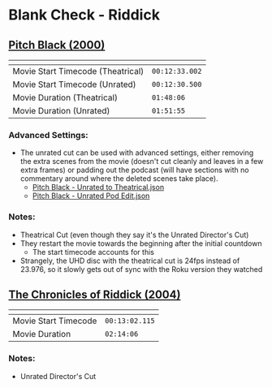 Blank Check - Riddick
===============
[Pitch Black (2000)](https://www.patreon.com/posts/pitch-black-54361691)
---------------
| <!-- -->             | <!-- -->                    |
|----------------------|-----------------------------|
| Movie Start Timecode (Theatrical) | `00:12:33.002` |
| Movie Start Timecode (Unrated)    | `00:12:30.500` |
| Movie Duration (Theatrical)       | `01:48:06`     |
| Movie Duration (Unrated)          | `01:51:55`     |

### Advanced Settings:
- The unrated cut can be used with advanced settings, either removing the extra scenes from the movie (doesn't cut cleanly and leaves in a few extra frames) or padding out the podcast (will have sections with no commentary around where the deleted scenes take place).
  - [Pitch Black - Unrated to Theatrical.json](Podcasts/Blank%20Check/Settings/Pitch%20Black%20-%20Unrated%20to%20Theatrical.json)
  - [Pitch Black - Unrated Pod Edit.json](Podcasts/Blank%20Check/Settings/Pitch%20Black%20-%20Unrated%20Pod%20Edit.json)
### Notes:
- Theatrical Cut (even though they say it's the Unrated Director's Cut)
- They restart the movie towards the beginning after the initial countdown
  - The start timecode accounts for this
- Strangely, the UHD disc with the theatrical cut is 24fps instead of 23.976, so it slowly gets out of sync with the Roku version they watched


[The Chronicles of Riddick (2004)](https://www.patreon.com/posts/chronicles-of-55157685)
---------------
| <!-- -->             | <!-- -->       |
|----------------------|----------------|
| Movie Start Timecode | `00:13:02.115` |
| Movie Duration       | `02:14:06`     |

### Notes:
- Unrated Director's Cut